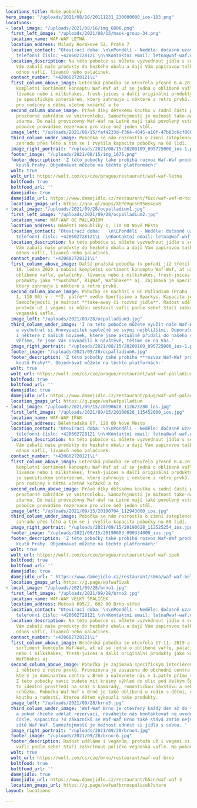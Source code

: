 ```yaml
---
locations_title: Naše pobočky
hero_image: "/uploads/2021/08/16/20111231_230000000_ios-103.png"
locations:
- local_image: "/uploads/2021/08/16/img_6806.png"
  first_left_image: "/uploads/2021/08/15/mask-group-34.png"
  location_name: WAF-WAF LETNÁ
  location_address: Milady Horákové 52, Praha 7
  location_contact: "Otevírací doba: \n\nPondělí - Neděle: dočasně uzavřeno \n\nKontaktní
    telefonní číslo: +420602728121 \n\nKontaktní email: letna@waf-waf.cz"
  location_description: Na této pobočce si můžete vyzvednout jídlo s sebou. Slečny
    Vám zabalí naše produkty do hezkého obalu a dají Vám papírovou tašku pro snazší
    odnos vaflí, lívanců nebo palačinek.
  contact_number: "+420602728121\L"
  first_column_above_image: Letenská pobočka se otevřela přesně 8.4.2017 a nabízí
    kompletní sortiment konceptu Waf-Waf ať už se jedná o oblíbené vafle, palačinky,
    lívance nebo i milkshakes, fresh-juices a dalčí originální produkty. Zajímavá
    je specifickým interiérem, který zahrnuje i některé z retro prvků. Vhodná je také
    pro rodinny s dětmi včetně kočárků a to
  second_column_above_image: Právě díky dětskému koutku v zadní části provozovny a
    prostorné zahrádce ve vnitronloku. Samozřejmostí je možnost take-away a to zcela
    zdarma. Do naší provozovny Waf-Waf na Letné mají také povolený vstup pejsci. Na
    pobočce provádíme rezervace pro více než jeden stůl.
  image_left: "/uploads/2021/08/15/faf4233d-f364-4045-a10f-47b83c6cf868.png"
  third_column_under_image: Pobočka se nám rozrostla o zimní zateplenou zahradu/venkovní
    zahradu přes léto a tím se i zvýšila kapacita pobočky na 60 lidí.
  image_right_portrait: "/uploads/2021/08/15/20200109_095725000_ios-1.png"
  footer_image: "/uploads/2021/08/15/img_1675.png"
  footer_description: 'Z této pobočky také probíhá rozvoz Waf-Waf produktů do různých
    koutů Prahy. Objednávat můžete na těchto platformách:'
  wolt: true
  wolt_url: https://wolt.com/cs/cze/prague/restaurant/waf-waf-letna
  boltfood: true
  boltfood_url: ''
  damejidlo: true
  damejidlo_url: https://www.damejidlo.cz/restaurant/f6zc/waf-waf-m-horakove
  location_gmaps_url: https://goo.gl/maps/XbPeVgcsR95ms4qx8
- local_image: "/uploads/2021/09/28/ocpalladium1.jpg"
  first_left_image: "/uploads/2021/09/28/ocpalladium2.jpg"
  location_name: WAF-WAF OC PALLADIUM
  location_address: Náměstí Republiky 1, 110 00 Nové Město
  location_contact: "Otevírací doba:   \n\LPondělí - Neděle: dočasně uzavřeno   \n\LKontaktní
    telefonní číslo: +420602728121\L  \nKontaktní email: letna@waf-waf.cz"
  location_description: Na této pobočce si můžete vyzvednout jídlo s sebou. Slečny
    Vám zabalí naše produkty do hezkého obalu a dají Vám papírovou tašku pro snazší
    odnos vaflí, lívanců nebo palačinek.
  contact_number: "+420602728121\L"
  first_column_above_image: Další pražská pobočka (v pořadí již třetí) se otevřela
    19. ledna 2020 a nabízí kompletní sortiment konceptu Waf-Waf, ať už se jedná o
    oblíbené vafle, palačinky, lívance nebo i milkshakes, fresh-juices a další originální
    produkty jako **SushiWaf, BigWaf, WafShake** aj. Zajímavá je specifickým interiérem,
    který zahrnuje i některé z retro prvků.
  second_column_above_image: Pobočka se nachází v OC Palladium (Praha 1, Náměstí Republiky
    1, 110 00) v - **2. patře** vedle Sportisimo a Sparkys. Kapacita je **20 zákazníků**.
    Samozřejmostí je možnost **take-away či rozvoz jídla**. Radost uděláme i **veganům**,
    protože už i vegani si můžou sestavit vafli podle sebe! Stačí zaškrtnout políčko
    veganská vafle.
  image_left: "/uploads/2021/09/28/ocpalladium3.jpg"
  third_column_under_image: 'I na této pobočce můžete využít naše Waf-Waf poukazy
    a vychutnat si #novyzazitek společně se svými nejbližšími. Doporučujeme ochutnat
    i některé z našich novinek, které jsme aktuálně přidali do našeho sortimentu.
    Věříme, že jsme Vás navnadili k návštěvě, těšíme se na Vás.'
  image_right_portrait: "/uploads/2021/08/15/20200109_095725000_ios-1.png"
  footer_image: "/uploads/2021/09/28/ocpalladium6.jpg"
  footer_description: 'Z této pobočky také probíhá **rozvoz Waf-Waf produktů do různých
    koutů Prahy**. Objednávat můžete na těchto platformách:'
  wolt: true
  wolt_url: https://wolt.com/cs/cze/prague/restaurant/waf-waf-palladium
  boltfood: true
  boltfood_url: ''
  damejidlo: true
  damejidlo_url: https://www.damejidlo.cz/restaurant/p3ug/waf-waf-paladium
  location_gmaps_url: https://g.page/wafwafpalladium
- local_image: "/uploads/2021/09/15/20190628_112623280_ios.jpg"
  first_left_image: "/uploads/2021/09/15/20190628_115452000_ios.jpg"
  location_name: WAF-WAF IPÁK
  location_address: Bělehradská 67, 120 00 Nové Město
  location_contact: "Otevírací doba: \n\nPondělí - Neděle: dočasně uzavřeno \n\nKontaktní
    telefonní číslo: +420602728121 \n\nKontaktní email: letna@waf-waf.cz"
  location_description: Na této pobočce si můžete vyzvednout jídlo s sebou. Slečny
    Vám zabalí naše produkty do hezkého obalu a dají Vám papírovou tašku pro snazší
    odnos vaflí, lívanců nebo palačinek.
  contact_number: "+420602728121\L"
  first_column_above_image: Letenská pobočka se otevřela přesně 8.4.2017 a nabízí
    kompletní sortiment konceptu Waf-Waf ať už se jedná o oblíbené vafle, palačinky,
    lívance nebo i milkshakes, fresh-juices a dalčí originální produkty. Zajímavá
    je specifickým interiérem, který zahrnuje i některé z retro prvků. Vhodná je také
    pro rodinny s dětmi včetně kočárků a to
  second_column_above_image: Právě díky dětskému koutku v zadní části provozovny a
    prostorné zahrádce ve vnitronloku. Samozřejmostí je možnost take-away a to zcela
    zdarma. Do naší provozovny Waf-Waf na Letné mají také povolený vstup pejsci. Na
    pobočce provádíme rezervace pro více než jeden stůl.
  image_left: "/uploads/2021/09/15/20190704_112943000_ios.jpg"
  third_column_under_image: Pobočka se nám rozrostla o zimní zateplenou zahradu/venkovní
    zahradu přes léto a tím se i zvýšila kapacita pobočky na 60 lidí.
  image_right_portrait: "/uploads/2021/09/15/20190628_112525254_ios.jpg"
  footer_image: "/uploads/2021/09/15/20190603_090334000_ios.jpg"
  footer_description: 'Z této pobočky také probíhá rozvoz Waf-Waf produktů do různých
    koutů Prahy. Objednávat můžete na těchto platformách:'
  wolt: true
  wolt_url: https://wolt.com/cs/cze/prague/restaurant/waf-waf-ipak
  boltfood: true
  boltfood_url: ''
  damejidlo: true
  damejidlo_url: " https://www.damejidlo.cz/restaurant/s0ma/waf-waf-belehradska"
  location_gmaps_url: https://g.page/wafwafipak
- local_image: "/uploads/2021/09/28/brno1.jpg"
  first_left_image: "/uploads/2021/09/28/brno2.jpg"
  location_name: WAF-WAF VELKÝ ŠPALÍČEK
  location_address: Mečová 695/2, 602 00 Brno-střed
  location_contact: "Otevírací doba: \n\nPondělí - Neděle: dočasně uzavřeno \n\nKontaktní
    telefonní číslo: +420602728121 \n\nKontaktní email: letna@waf-waf.cz"
  location_description: Na této pobočce si můžete vyzvednout jídlo s sebou. Slečny
    Vám zabalí naše produkty do hezkého obalu a dají Vám papírovou tašku pro snazší
    odnos vaflí, lívanců nebo palačinek.
  contact_number: "+420602728121\L"
  first_column_above_image: Brněnská pobočka se otevřela 17.11. 2019 a nabízí kompletní
    sortiment konceptu Waf-Waf, ať už se jedná o oblíbené vafle, palačinky, lívance
    nebo i milkshakes, fresh-juices a další originální produkty jako SushiWaf, BigWaf,
    WafShakes aj.
  second_column_above_image: Pobočka je zajímavá specifickým interiérem, který zahrnuje
    i některé z retro prvků. Provozovna je zasazena do obchodní centra Velký Špalíček,
    který je dominantou centra v Brně a naleznete nás v 1.patře přímo vedle Sparkys.
    Z této pobočky navíc budete mít krásný výhled do ulic pod Velkým Špalíčkem a je
    to ideální prostředí na sraz s kamarády, romantickou návštěvu a nebo i obchodní
    schůzku. Pobočka Waf-Waf v Brně je také oblíbená u rodin s dětmi, díky svému dětskému
    koutku a radostí, kterou dětem vykouzlí naše produkty.
  image_left: "/uploads/2021/09/28/brno3.jpg"
  third_column_under_image: 'Waf-Waf Brno je otevřený každý den až do večerních hodin
    a pokud chcete udělat rezervaci, neváhejte nás kontaktovat na uvedeném telefonním
    čísle. Kapacitou 74 zákazníků se Waf-Waf Brno také stává zatím největší pobočkou
    sítě Waf-Waf. Samozřejmostí je možnost odnést si jídlo s sebou. '
  image_right_portrait: "/uploads/2021/09/28/brno4.jpg"
  footer_image: "/uploads/2021/09/28/brno-6.jpg"
  footer_description: Radost uděláme i veganům, protože už i vegani si můžou sestavit
    vafli podle sebe! Stačí zaškrtnout políčko veganská vafle. Na pobočku smí i pejsci.
  wolt: true
  wolt_url: https://wolt.com/cs/cze/brno/restaurant/waf-waf-brno
  boltfood: true
  boltfood_url: ''
  damejidlo: true
  damejidlo_url: https://www.damejidlo.cz/restaurant/b5cn/waf-waf-3
  location_gmaps_url: https://g.page/wafwafbrnospalicek?share
layout: locations

---
```

